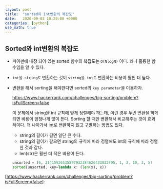 ```yaml
---
layout: post
title:  "sorted와 int변환의 복잡도"
date:   2020-09-03 10:29:00 +0900
categories: [python]
use_math: true
---
```


## Sorted와 int변환의 복잡도

* 파이썬에 내장 되어 있는 sorted 함수의 복잡도는 `O(NlogN)` 이다. 꽤나 훌륭한 함수임을 알 수 있다. 

* `int을 string로` 변환하는 것이 `string을 int로` 변환하는 비용이 훨씬 더 높다.

* 변환을 해서 sorting을 해야한다면 sorted의 `key parameter`을 이용하자.

  <https://www.hackerrank.com/challenges/big-sorting/problem?isFullScreen=false>

  이 문제에서 string을 int 규칙에 맞게 정렬해야 하는데, 이런 경우 두번 변환을 하게 되면 비용이 엄청나게 많이 든다. Sorting 할 때만 변환해서 비교해주는 것이 효과적이다. 더 나아가서 int로 변환하지 않고 구별하는 방법도 있다.

  * string의 길이가 길면 일단 큰 수다.
  * string의 길이가 같으면 string의 규칙에 따라 정렬해도 int의 규칙에 따라 정렬한 것과 같다.
  * len(str)은 훨씬 더 적은 비용이 든다.

  ```python
  unsorted = [6, 31415926535897932384626433832795, 1, 3, 10, 3, 5]
  sorted(unsorted, key=lambda x: (len(x), x))
  ```

  









[https://www.hackerrank.com/challenges/big-sorting/problem?isFullScreen=false]: 